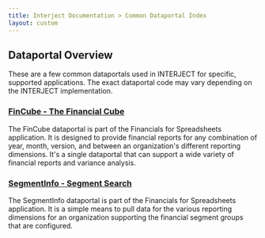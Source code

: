 ```yaml
---
title: Interject Documentation > Common Dataportal Index
layout: custom
---
```

##  **Dataportal Overview**

  


These are a few common dataportals used in INTERJECT for specific, supported applications. The exact dataportal code may vary depending on the INTERJECT implementation. 

###  [ FinCube - The Financial Cube ](/wApps/FinCube---The-Financial-Cube_127796359.html)

The FinCube dataportal is part of the Financials for Spreadsheets application. It is designed to provide financial reports for any combination of year, month, version, and between an organization's different reporting dimensions. It's a single dataportal that can support a wide variety of financial reports and variance analysis. 

###  [ SegmentInfo - Segment Search ](/wApps/SegmentInfo---Segment-Search_127796463.html)

The SegmentInfo dataportal is part of the Financials for Spreadsheets application. It is a simple means to pull data for the various reporting dimensions for an organization supporting the financial segment groups that are configured. 
